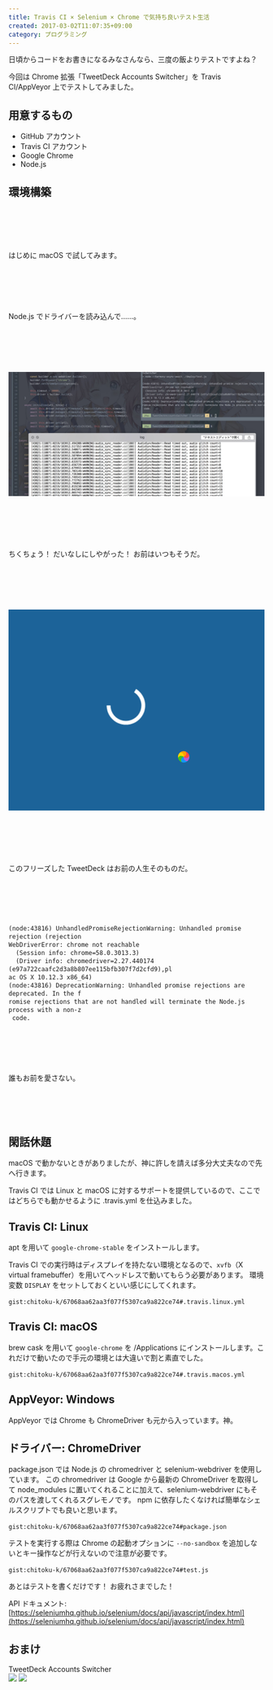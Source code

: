 ```yaml
---
title: Travis CI × Selenium × Chrome で気持ち良いテスト生活
created: 2017-03-02T11:07:35+09:00
category: プログラミング
---
```

日頃からコードをお書きになるみなさんなら、三度の飯よりテストですよね？

今回は Chrome 拡張「TweetDeck Accounts Switcher」を Travis CI/AppVeyor 上でテストしてみました。

## 用意するもの

- GitHub アカウント
- Travis CI アカウント
- Google Chrome
- Node.js

## 環境構築

<div class="text-center">
<p style="margin: 100px 0;">はじめに macOS で試してみます。</p>
<p style="margin: 100px 0;">Node.js でドライバーを読み込んで……。</p>
</div>

<!-- more -->

<div class="text-center">

![](../media/imac-chromedriver-hang.jpg)
<p style="margin: 100px 0;">ちくちょう！ だいなしにしやがった！ お前はいつもそうだ。</p>

![](../media/imac-tweetdeck-hang.png)
<p style="margin: 100px 0;">このフリーズした TweetDeck はお前の人生そのものだ。</p>
</div>

```plaintext
(node:43816) UnhandledPromiseRejectionWarning: Unhandled promise rejection (rejection
WebDriverError: chrome not reachable
  (Session info: chrome=58.0.3013.3)
  (Driver info: chromedriver=2.27.440174 (e97a722caafc2d3a8b807ee115bfb307f7d2cfd9),pl
ac OS X 10.12.3 x86_64)
(node:43816) DeprecationWarning: Unhandled promise rejections are deprecated. In the f
romise rejections that are not handled will terminate the Node.js process with a non-z
 code.
```

<div class="text-center">
<p style="margin: 100px 0;">誰もお前を愛さない。</p>
</div>

## 閑話休題

macOS で動かないときがありましたが、神に許しを請えば多分大丈夫なので先へ行きます。

Travis CI では Linux と macOS に対するサポートを提供しているので、ここではどちらでも動かせるように .travis.yml を仕込みました。

## Travis CI: Linux

apt を用いて `google-chrome-stable` をインストールします。

Travis CI での実行時はディスプレイを持たない環境となるので、`xvfb`（X virtual framebuffer）を用いてヘッドレスで動いてもらう必要があります。
環境変数 `DISPLAY` をセットしておくといい感じにしてくれます。

`gist:chitoku-k/67068aa62aa3f077f5307ca9a822ce74#.travis.linux.yml`

## Travis CI: macOS

brew cask を用いて `google-chrome` を /Applications にインストールします。これだけで動いたので手元の環境とは大違いで割と素直でした。

`gist:chitoku-k/67068aa62aa3f077f5307ca9a822ce74#.travis.macos.yml`

## AppVeyor: Windows

AppVeyor では Chrome も ChromeDriver も元から入っています。神。

## ドライバー: ChromeDriver

package.json では Node.js の chromedriver と selenium-webdriver を使用しています。
この chromedriver は Google から最新の ChromeDriver を取得して node_modules に置いてくれることに加えて、selenium-webdriver にもそのパスを渡してくれるスグレモノです。
npm に依存したくなければ簡単なシェルスクリプトでも良いと思います。

`gist:chitoku-k/67068aa62aa3f077f5307ca9a822ce74#package.json`

テストを実行する際は Chrome の起動オプションに `--no-sandbox` を追加しないとキー操作などが行えないので注意が必要です。

`gist:chitoku-k/67068aa62aa3f077f5307ca9a822ce74#test.js`

あとはテストを書くだけです！ お疲れさまでした！

API ドキュメント: [https://seleniumhq.github.io/selenium/docs/api/javascript/index.html](https://seleniumhq.github.io/selenium/docs/api/javascript/index.html)

## おまけ

TweetDeck Accounts Switcher  
[![](https://img.shields.io/travis/chitoku-k/TweetDeckAccountsSwitcher.svg?style=flat-square&label=mac%2Flinux)](https://travis-ci.org/chitoku-k/TweetDeckAccountsSwitcher)
[![](https://img.shields.io/appveyor/ci/chitoku-k/TweetDeckAccountsSwitcher.svg?style=flat-square&label=windows)](https://ci.appveyor.com/project/chitoku-k/tweetdeckaccountsswitcher)
